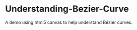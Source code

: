 Understanding-Bezier-Curve
==========================

A demo using html5 canvas to help understand Bézier curves.
